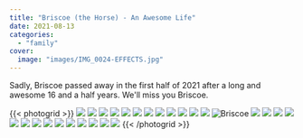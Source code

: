 ```yaml
---
title: "Briscoe (the Horse) - An Awesome Life"
date: 2021-08-13
categories:
  - "family"
cover:
  image: "images/IMG_0024-EFFECTS.jpg"
---
```


Sadly, Briscoe passed away in the first half of 2021 after a long and awesome 16 and a half years. We'll miss you Briscoe.

{{< photogrid >}}
![](images/IMG_0096-1024x768.jpg)
![](images/9C19C219-E596-49B0-A6B9-2ACD1DC1C819-1024x768.jpg)
![](images/IMG_0066-1024x682.jpg)
![](images/IMG_0024-EFFECTS-1024x1024.jpg)
![](images/57C563C2-1393-46E0-BEB9-F65DE2718B99-1024x1024.jpg)
![](images/0F73F84A-7A17-4DDB-AB49-8681FAAB19BD-1024x576.jpg)
![](images/A137DC85-BE89-43D6-8B87-4145757727F3-1024x768.jpg)
![](images/73290BDD-0127-49FA-8581-92E944835D5F-1024x768.jpg)
![](images/IMG_1822-1024x682.jpg)
![](images/DSC00975-1024x768.jpg)
![](images/6DF21FC0-3D11-4848-92F5-72A5D932A614-1024x768.jpg)
![](images/1A7F1CDA-8E7A-4A9A-B89E-A041CD0A5C01-1024x768.jpg)
![Briscoe](images/IMG_0962-1024x1024.jpg)
![](images/IMG_2478-1024x768.jpg)
![](images/IMG_2332-1024x768.jpg)
![](images/IMG_1640-1024x1024.jpg)
![](images/IMG_2500-768x1024.jpg)
![](images/IMG_1309-1024x1024.jpg)
![](images/IMG_0946-1024x1024.jpg)
![](images/IMG_0802-1024x1024.jpg)
![](images/IMG_0348-807x1024.jpg)
![](images/IMG_0122-1024x768.jpg)
![](images/DD8CBC44-C62C-4302-8C62-2EA3B9E6E8A6-1024x1024.jpg)
![](images/62282666553__D0A8F437-FFF8-4722-BBCC-D8E5760DCAC1-1-1024x768.jpg)
![](images/IMG_3149-768x1024.jpg)
![](images/IMG_3789-1024x768.jpg)
![](images/IMG_7075-1024x1024.jpg)
{{< /photogrid >}}
